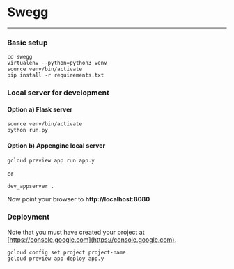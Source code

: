 # Swegg

--------------------

### Basic setup
```{bash}
cd swegg
virtualenv --python=python3 venv
source venv/bin/activate
pip install -r requirements.txt
```

### Local server for development

#### Option a) Flask server
```{bash}
source venv/bin/activate
python run.py
```

#### Option b) Appengine local server
```{bash}
gcloud preview app run app.y
```

or

```{bash}
dev_appserver .
```
Now point your browser to **http://localhost:8080**

### Deployment
Note that you must have created your project at [https://console.google.com](https://console.google.com).

```{bash}
gcloud config set project project-name
gcloud preview app deploy app.y
```
